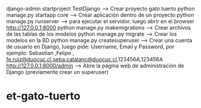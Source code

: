 
django-admin startproject TestDjango --> Crear proyecto gato tuerto
python manage.py startapp core       --> Crear aplicación dentro de un proyecto 
python manage.py runserver           --> para ejecutar el servidor, luego abrir en el browser http://127.0.0.1:8000
python manage.py makemigrations      --> Crear archivos de las tablas de los modelos
python manage.py migrate             --> Crear los modelos en la BD
python manage.py createsuperuser     --> Crear una cuenta de usuario en Django, luego pide:
                                         Username, Email y Password, por ejemplo: 
                                         Sebastian ,Felipe , fe.ruiz@duocuc.cl,seba.catalanc@duocuc.cl,123456A,123456A
http://127.0.0.1:8000/admin          --> Abre la página web de administración de Django (previamente crear un superuser)

# et-gato-tuerto
